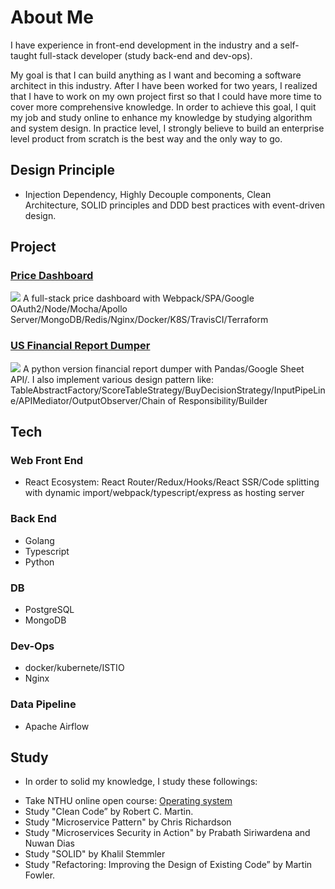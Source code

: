 # About Me
I have experience in front-end development in the industry and a self-taught full-stack developer (study back-end and dev-ops).

My goal is that I can build anything as I want and becoming a software architect in this industry. After I have been worked for two years, I realized that I have to work on my own project first so that I could have more time to cover more comprehensive knowledge. In order to achieve this goal, I quit my job and study online to enhance my knowledge by studying algorithm and system design. In practice level, I strongly believe to build an enterprise level product from scratch is the best way and the only way to go.


<!--
**DanielLin9406/DanielLin9406** is a ✨ _special_ ✨ repository because its `README.md` (this file) appears on your GitHub profile.

Here are some ideas to get you started:

- 🔭 I’m currently working on ...
- 🌱 I’m currently learning ...
- 👯 I’m looking to collaborate on ...
- 🤔 I’m looking for help with ...
- 💬 Ask me about ...
- 📫 How to reach me: ...
- 😄 Pronouns: ...
- ⚡ Fun fact: ...
-->

## Design Principle
* Injection Dependency, Highly Decouple components, Clean Architecture, SOLID principles and DDD best practices with event-driven design.

## Project
### [Price Dashboard](https://github.com/DanielLin9406/fullstack-priceDashboard)
![](https://camo.githubusercontent.com/7568e4065731762af6316c308f71e03214008b27bd35b20064bc328f17ead31d/68747470733a2f2f692e696d6775722e636f6d2f7241664a4456462e706e67)
A full-stack price dashboard with Webpack/SPA/Google OAuth2/Node/Mocha/Apollo Server/MongoDB/Redis/Nginx/Docker/K8S/TravisCI/Terraform
### [US Financial Report Dumper](https://github.com/DanielLin9406/worker-financialReportScreenr)
![](https://media-exp1.licdn.com/dms/image/C562DAQH9XaG2V-e3MQ/profile-treasury-image-shrink_1920_1920/0/1597585003429?e=1611046800&v=beta&t=JAlvZ-c8ioPLnUl2bS6bLiCK1SzDTv0Q6g8rUhjfUcw)
A python version financial report dumper with Pandas/Google Sheet API/. I also implement various design pattern like: TableAbstractFactory/ScoreTableStrategy/BuyDecisionStrategy/InputPipeLine/APIMediator/OutputObserver/Chain of Responsibility/Builder

## Tech
### Web Front End
* React Ecosystem: React Router/Redux/Hooks/React SSR/Code splitting with dynamic import/webpack/typescript/express as hosting server

### Back End
* Golang
* Typescript
* Python

### DB
* PostgreSQL
* MongoDB

### Dev-Ops
* docker/kubernete/ISTIO
* Nginx

### Data Pipeline
* Apache Airflow

## Study
* In order to solid my knowledge, I study these followings:
- Take NTHU online open course: [Operating system](https://www.youtube.com/playlist?list=PLS0SUwlYe8czigQPzgJTH2rJtwm0LXvDX)
- Study "Clean Code” by Robert C. Martin.
- Study "Microservice Pattern" by Chris Richardson
- Study "Microservices Security in Action" by Prabath Siriwardena and Nuwan Dias
- Study "SOLID" by Khalil Stemmler
- Study "Refactoring: Improving the Design of Existing Code” by Martin Fowler.
